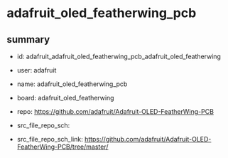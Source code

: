 # adafruit_oled_featherwing_pcb
 
## summary 
* id: adafruit_adafruit_oled_featherwing_pcb_adafruit_oled_featherwing
* user: adafruit
* name: adafruit_oled_featherwing_pcb
* board: adafruit_oled_featherwing
* repo: https://github.com/adafruit/Adafruit-OLED-FeatherWing-PCB



* src_file_repo_sch: 
* src_file_repo_sch_link: https://github.com/adafruit/Adafruit-OLED-FeatherWing-PCB/tree/master/






